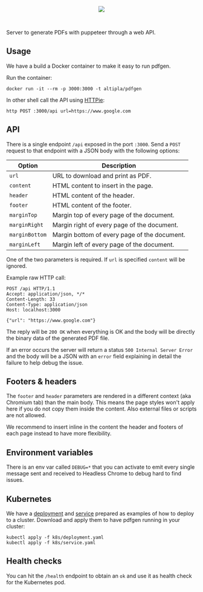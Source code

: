 
<p align="center">
  <img src="https://storage.googleapis.com/altipla-external-files/logos/pdfgen.png">
</p>
<br>

Server to generate PDFs with puppeteer through a web API.

## Usage

We have a build a Docker container to make it easy to run pdfgen.

Run the container:

```shell
docker run -it --rm -p 3000:3000 -t altipla/pdfgen
```

In other shell call the API using [HTTPie](https://httpie.org/):

```
http POST :3000/api url=https://www.google.com
```


## API

There is a single endpoint `/api` exposed in the port `:3000`. Send a `POST` request to that endpoint with a JSON body with the following options:

| Option | Description |
| ------ | ----------- |
| `url` | URL to download and print as PDF. |
| `content` | HTML content to insert in the page. |
| `header` | HTML content of the header. |
| `footer` | HTML content of the footer. |
| `marginTop` | Margin top of every page of the document. |
| `marginRight` | Margin right of every page of the document. |
| `marginBottom` | Margin bottom of every page of the document. |
| `marginLeft` | Margin left of every page of the document. |

One of the two parameters is required. If `url` is specified `content` will be ignored.

Example raw HTTP call:

```
POST /api HTTP/1.1
Accept: application/json, */*
Content-Length: 33
Content-Type: application/json
Host: localhost:3000

{"url": "https://www.google.com"}
```

The reply will be `200 OK` when everything is OK and the body will be directly the binary data of the generated PDF file.

If an error occurs the server will return a status `500 Internal Server Error` and the body will be a JSON with an `error` field explaining in detail the failure to help debug the issue.


## Footers & headers

The `footer` and `header` parameters are rendered in a different context (aka Chromium tab) than the main body. This means the page styles won't apply here if you do not copy them inside the content. Also external files or scripts are not allowed.

We recommend to insert inline in the content the header and footers of each page instead to have more flexibility.


## Environment variables

There is an env var called `DEBUG=*` that you can activate to emit every single message sent and received to Headless Chrome to debug hard to find issues.


## Kubernetes

We have a [deployment](k8s/deployment.yaml) and [service](k8s/service.yaml) prepared as examples of how to deploy to a cluster. Download and apply them to have pdfgen running in your cluster:

```
kubectl apply -f k8s/deployment.yaml
kubectl apply -f k8s/service.yaml
```


## Health checks

You can hit the `/health` endpoint to obtain an `ok` and use it as health check for the Kubernetes pod.

